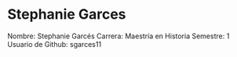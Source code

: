 # Stephanie Garces

Nombre: Stephanie Garcés 
Carrera: Maestría en Historia 
Semestre: 1
Usuario de Github: sgarces11
